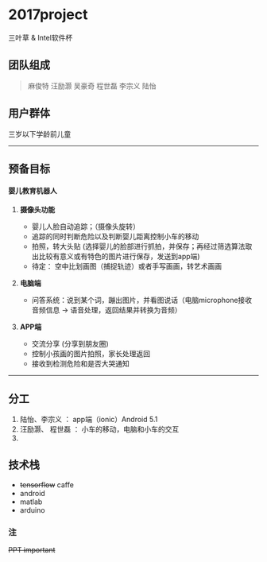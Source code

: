 # 2017project

三叶草 & Intel软件杯

## 团队组成

> 麻俊特
汪励灏
吴豪奇
程世磊
李宗义
陆怡

## 用户群体
三岁以下学龄前儿童

***
## 预备目标

#### 婴儿教育机器人

1. **摄像头功能**
	- 婴儿人脸自动追踪；（摄像头旋转）
	- 追踪的同时判断危险以及判断婴儿距离控制小车的移动
	- 拍照，转大头贴 (选择婴儿的脸部进行抓拍，并保存；再经过筛选算法取出比较有意义或有特色的图片进行保存，发送到app端)
	- 待定： 空中比划画图（捕捉轨迹）或者手写画画，转艺术画画

2. **电脑端**
	- 问答系统：说到某个词，蹦出图片，并看图说话（电脑microphone接收音频信息 -> 语音处理，返回结果并转换为音频）
3. **APP端**
	- 交流分享 (分享到朋友圈)
	- 控制小孩画的图片拍照，家长处理返回
	- 接收到检测危险和是否大哭通知

***

## 分工

1. 陆怡、李宗义 ： app端（ionic）Android 5.1
2. 汪励灏、 程世磊 ： 小车的移动，电脑和小车的交互
3. 


## 技术栈

- ~~tensorflow~~ caffe	
- android
- matlab
- arduino

### 注

~~PPT important~~
